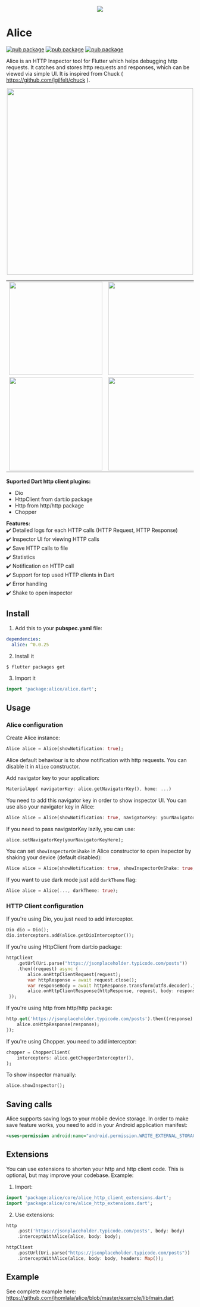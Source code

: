 <p align="center">
<img src="https://raw.githubusercontent.com/jhomlala/alice/master/media/logo.png">
</p>

# Alice

[![pub package](https://img.shields.io/pub/v/alice.svg)](https://pub.dartlang.org/packages/alice)
[![pub package](https://img.shields.io/github/license/jhomlala/alice.svg?style=flat)](https://github.com/jhomlala/alice)
[![pub package](https://img.shields.io/badge/platform-flutter-blue.svg)](https://github.com/jhomlala/alice)

Alice is an HTTP Inspector tool for Flutter which helps debugging http requests. It catches and stores http requests and responses, which can be viewed via simple UI. It is inspired from Chuck ( https://github.com/jgilfelt/chuck ).

<p align="center">
<img height="500" src="https://github.com/jhomlala/comptf2/blob/master/media/appsmaller.gif">
</p>
<table>
  <tr>
    <td>
		<img width="250px" src="https://raw.githubusercontent.com/jhomlala/alice/master/media/1.png">
    </td>
    <td>
       <img width="250px" src="https://raw.githubusercontent.com/jhomlala/alice/master/media/2.png">
    </td>
    <td>
       <img width="250px" src="https://raw.githubusercontent.com/jhomlala/alice/master/media/3.png">
    </td>
    <td>
       <img width="250px" src="https://raw.githubusercontent.com/jhomlala/alice/master/media/4.png">
    </td>
     <td>
       <img width="250px" src="https://raw.githubusercontent.com/jhomlala/alice/master/media/5.png">
    </td>
    <td>
       <img width="250px" src="https://raw.githubusercontent.com/jhomlala/alice/master/media/6.png">
    </td>
  </tr>
  <tr>
    <td>
	<img width="250px" src="https://raw.githubusercontent.com/jhomlala/alice/master/media/7.png">
    </td>
    <td>
       <img width="250px" src="https://raw.githubusercontent.com/jhomlala/alice/master/media/8.png">
    </td>
    <td>
       <img width="250px" src="https://raw.githubusercontent.com/jhomlala/alice/master/media/9.png">
    </td>
    <td>
       <img width="250px" src="https://raw.githubusercontent.com/jhomlala/alice/master/media/darktheme_1.png">
    </td>
    <td>
       <img width="250px" src="https://raw.githubusercontent.com/jhomlala/alice/master/media/darktheme_2.png">
    </td>
     <td>
       <img width="250px" src="https://raw.githubusercontent.com/jhomlala/alice/master/media/darktheme_3.png">
    </td>
  </tr>

</table>

**Suported Dart http client plugins:**

- Dio
- HttpClient from dart:io package
- Http from http/http package
- Chopper

**Features:**  
✔️ Detailed logs for each HTTP calls (HTTP Request, HTTP Response)  
✔️ Inspector UI for viewing HTTP calls  
✔️ Save HTTP calls to file  
✔️ Statistics  
✔️ Notification on HTTP call  
✔️ Support for top used HTTP clients in Dart  
✔️ Error handling  
✔️ Shake to open inspector

## Install

1. Add this to your **pubspec.yaml** file:

```yaml
dependencies:
  alice: ^0.0.25
```

2. Install it

```bash
$ flutter packages get
```

3. Import it

```dart
import 'package:alice/alice.dart';
```

## Usage
### Alice configuration
Create Alice instance:

```dart
Alice alice = Alice(showNotification: true);
```

Alice default behaviour is to show notification with http requests. You can disable it in `Alice` constructor.

Add navigator key to your application:

```dart
MaterialApp( navigatorKey: alice.getNavigatorKey(), home: ...)
```

You need to add this navigator key in order to show inspector UI.
You can use also your navigator key in Alice:

```dart
Alice alice = Alice(showNotification: true, navigatorKey: yourNavigatorKeyHere);
```

If you need to pass navigatorKey lazily, you can use:
```dart
alice.setNavigatorKey(yourNavigatorKeyHere);
```


You can set `showInspectorOnShake` in Alice constructor to open inspector by shaking your device (default disabled):

```dart
Alice alice = Alice(showNotification: true, showInspectorOnShake: true, navigatorKey: yourNavigatorKeyHere);
```

If you want to use dark mode just add `darkTheme` flag:

```dart
Alice alice = Alice(..., darkTheme: true);
```

### HTTP Client configuration
If you're using Dio, you just need to add interceptor.

```dart
Dio dio = Dio();
dio.interceptors.add(alice.getDioInterceptor());
```


If you're using HttpClient from dart:io package:

```dart
httpClient
	.getUrl(Uri.parse("https://jsonplaceholder.typicode.com/posts"))
	.then((request) async {
		alice.onHttpClientRequest(request);
		var httpResponse = await request.close();
		var responseBody = await httpResponse.transform(utf8.decoder).join();
		alice.onHttpClientResponse(httpResponse, request, body: responseBody);
 });
```

If you're using http from http/http package:

```dart
http.get('https://jsonplaceholder.typicode.com/posts').then((response) {
    alice.onHttpResponse(response);
});
```

If you're using Chopper. you need to add interceptor:

```dart
chopper = ChopperClient(
    interceptors: alice.getChopperInterceptor(),
);
```

To show inspector manually:

```dart
alice.showInspector();
```

## Saving calls

Alice supports saving logs to your mobile device storage. In order to make save feature works, you need to add in your Android application manifest:

```xml
<uses-permission android:name="android.permission.WRITE_EXTERNAL_STORAGE" />
```

## Extensions
You can use extensions to shorten your http and http client code. This is optional, but may improve your codebase.
Example:
1. Import:
```dart
import 'package:alice/core/alice_http_client_extensions.dart';
import 'package:alice/core/alice_http_extensions.dart';
```

2. Use extensions:
```dart
http
    .post('https://jsonplaceholder.typicode.com/posts', body: body)
    .interceptWithAlice(alice, body: body);
```

```dart
httpClient
    .postUrl(Uri.parse("https://jsonplaceholder.typicode.com/posts"))
    .interceptWithAlice(alice, body: body, headers: Map());
```


## Example

See complete example here: https://github.com/jhomlala/alice/blob/master/example/lib/main.dart
